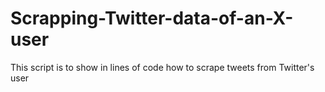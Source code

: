 # Scrapping-Twitter-data-of-an-X-user
This script is to show in lines of code how to scrape tweets from Twitter's user
